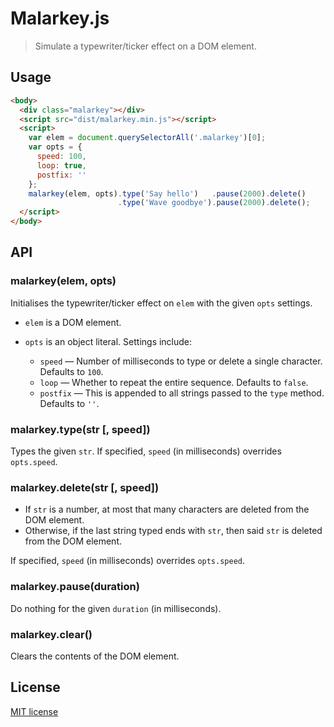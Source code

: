 # Malarkey.js

> Simulate a typewriter/ticker effect on a DOM element.

## Usage

```html
<body>
  <div class="malarkey"></div>
  <script src="dist/malarkey.min.js"></script>
  <script>
    var elem = document.querySelectorAll('.malarkey')[0];
    var opts = {
      speed: 100,
      loop: true,
      postfix: ''
    };
    malarkey(elem, opts).type('Say hello')   .pause(2000).delete()
                        .type('Wave goodbye').pause(2000).delete();
  </script>
</body>
```

## API

### malarkey(elem, opts)

Initialises the typewriter/ticker effect on `elem` with the given `opts` settings.

- `elem` is a DOM element.

- `opts` is an object literal. Settings include:
  - `speed` &mdash; Number of milliseconds to type or delete a single character. Defaults to `100`.
  - `loop` &mdash; Whether to repeat the entire sequence. Defaults to `false`.
  - `postfix` &mdash; This is appended to all strings passed to the `type` method. Defaults to `''`.

### malarkey.type(str [, speed])

Types the given `str`. If specified, `speed` (in milliseconds) overrides `opts.speed`.

### malarkey.delete(str [, speed])

- If `str` is a number, at most that many characters are deleted from the DOM element.
- Otherwise, if the last string typed ends with `str`, then said `str` is deleted from the DOM element.

If specified, `speed` (in milliseconds) overrides `opts.speed`.

### malarkey.pause(duration)

Do nothing for the given `duration` (in milliseconds).

### malarkey.clear()

Clears the contents of the DOM element.

## License

[MIT license](https://github.com/yuanqing/malarkey/blob/master/LICENSE)
